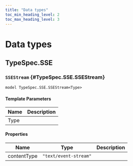 ```yaml
---
title: "Data types"
toc_min_heading_level: 2
toc_max_heading_level: 3
---
```


# Data types

## TypeSpec.SSE

### `SSEStream` {#TypeSpec.SSE.SSEStream}

```typespec
model TypeSpec.SSE.SSEStream<Type>
```

#### Template Parameters

| Name | Description |
| ---- | ----------- |
| Type |             |

#### Properties

| Name        | Type                  | Description |
| ----------- | --------------------- | ----------- |
| contentType | `"text/event-stream"` |             |
